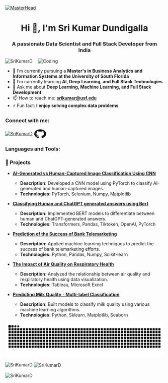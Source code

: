 [![MasterHead](your_header_image_link_here)](Your_LinkedIn_Profile_Link_or_other)
<h1 align="center">Hi 👋, I'm Sri Kumar Dundigalla</h1>
<h3 align="center">A passionate Data Scientist and Full Stack Developer from India</h3>
<img align="right" alt="Coding" width="400" src="https://cdn.dribbble.com/users/1162077/screenshots/3848914/programmer.gif">

<p align="left"> <img src="https://komarev.com/ghpvc/?username=SriKumarD&label=Profile%20views&color=0e75b6&style=flat" alt="SriKumarD" /> </p>

- 🔭 I’m currently pursuing a **Master's in Business Analytics and Information Systems at the University of South Florida**
- 🌱 I’m currently learning **AI, Deep Learning, and Full Stack Technologies**
- 💬 Ask me about **Deep Learning, Machine Learning, and Full Stack Development**
- 📫 How to reach me: **srikumar@usf.edu**
- ⚡ Fun fact: **I enjoy solving complex data problems**

<h3 align="left">Connect with me:</h3>
<p align="left">
<a href="https://linkedin.com/in/dundigalla-srikumar/" target="blank"><img align="center" src="https://raw.githubusercontent.com/rahuldkjain/github-profile-readme-generator/master/src/images/icons/Social/linked-in-alt.svg" alt="SriKumarD" height="30" width="40" /></a>
<a href="https://github.com/SriKumarD?tab=repositories" target="blank"><img align="center" src="https://raw.githubusercontent.com/devicons/devicon/master/icons/github/github-original.svg" alt="SriKumarD" height="30" width="40" /></a>
</p>

<h3 align="left">Languages and Tools:</h3>
<p align="left">
<!-- Replace with your skills and tools icons -->
</p>

### 🚀 Projects
- **[AI-Generated vs Human-Captured Image Classification Using CNN](https://github.com/SriKumarD/AI-Generated-vs.-Human-Captured-Image-Classification-Using-CNN)**
  - **Description:** Developed a CNN model using PyTorch to classify AI-generated and human-captured images.
  - **Technologies:** PyTorch, Selenium, Numpy, Matplotlib

- **[Classifying Human and ChatGPT generated answers using Bert](https://github.com/SriKumarD/Classifying-Human-and-ChatGPT-generated-answers-using-Bert)**
  - **Description:** Implemented BERT models to differentiate between human and ChatGPT-generated answers.
  - **Technologies:** Transformers, Pandas, Tiktoken, OpenAI, PyTorch

- **[Prediction of the Success of Bank Telemarketing](https://github.com/SriKumarD/Prediction-of-the-Success-of-Bank-Telemarketing)**
  - **Description:** Applied machine learning techniques to predict the success of bank telemarketing efforts.
  - **Technologies:** Python, Pandas, Numpy, Scikit-learn

- **[The Impact of Air Quality on Respiratory Health](https://github.com/SriKumarD/The-Impact-of-Air-Quality-on-Respiratory-Health)**
  - **Description:** Analyzed the relationship between air quality and respiratory health using data visualization.
  - **Technologies:** Tableau, Microsoft Excel

- **[Predicting Milk Quality - Multi-label Classification](https://github.com/SriKumarD/Predicting-Milk-Quality-multi-label-classification)**
  - **Description:** Built models to classify milk quality using various machine learning algorithms.
  - **Technologies:** Python, Sklearn, Matplotlib, Seaborn

![GitHub Snake dark](https://raw.githubusercontent.com/taozhi8833998/taozhi8833998/output/github-contribution-grid-snake.svg)


<p><img align="left" src="https://github-readme-stats.vercel.app/api/top-langs?username=SriKumarD&show_icons=true&locale=en&layout=compact" alt="SriKumarD" /></p>

<p>&nbsp;<img align="center" src="https://github-readme-stats.vercel.app/api?username=SriKumarD&show_icons=true&locale=en" alt="SriKumarD" /></p>

<p><p><img align="center" src="https://github-readme-streak-stats.herokuapp.com/?user=SriKumarD" alt="SriKumarD" /></p>
